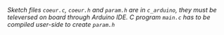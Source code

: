 *Sketch files `coeur.c`, `coeur.h` and `param.h` are in `c_arduino`, they must be televersed on board through Arduino IDE.*
*C program `main.c` has to be compiled user-side to create `param.h`*

